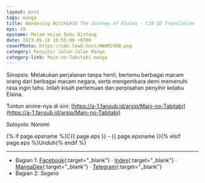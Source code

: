 ```yaml
---
layout: post
tags: manga
title: Wandering Witch&#58 The Journey of Elaina - C19 ID Translation
eps: 19
epsname: Malam Hujan Debu Bintang
date: 2023-05-16 16:55:00 +0700
coverPhoto: https://cdn.lewd.host/WW0MJVKB.png
category: Penyihir Jalan-Jalan Manga
category-link: Majo-no-Tabitabi-manga
---
```


Sinopsis: Melakukan perjalanan tanpa henti, bertemu berbagai macam orang dari berbagai macam negara, serta mengembara demi memenuhi rasa ingin tahu. Inilah kisah pertemuan dan perpisahan penyihir kelabu Elaina.

Tonton anime-nya di sini: [https://a-1.fansub.id/arsip/Majo-no-Tabitabi](https://a-1.fansub.id/arsip/Majo-no-Tabitabi)

Soloyolo: Noromi

{% if page.epsname %}C{{ page.eps }} - {{ page.epsname }}{% elsif page.eps %}Unduh{% endif %}

---
- Bagian 1: [Facebook](https://www.facebook.com/a1fansub/posts/pfbid0DNLNTgf82BuvLCFgGzzhYRyaq6wBCSJvn7dC2woYxDfUm9DdxpmBA5YWATU2vkZrl){:target="_blank"} &middot; [Index](https://bit.ly/elainabab19-1){:target="_blank"} &middot; [MangaDex](https://mangadex.org/chapter/9cfc2d8c-9d4b-4e3a-9e56-470e31255d2c){:target="_blank"} &middot; [Telegram](https://t.me/a1fansubweeklies/290){:target="_blank"}
- Bagian 2: _Segera_
